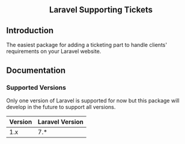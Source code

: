## <p align="center">Laravel Supporting Tickets</p>

## Introduction

The easiest package for adding a ticketing part to handle clients' requirements on your Laravel website.

## Documentation

### Supported Versions

Only one version of Laravel is supported for now but this package will develop in the future to support all versions.

| Version | Laravel Version |
|---- |----|
| 1.x | 7.*
